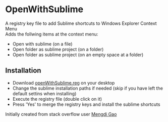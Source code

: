 # OpenWithSublime


A registry key file to add Sublime shortcuts to Windows Explorer Context Menu  
Adds the follwing items at the context menu:
* Open with sublime (on a file)
* Open folder as sublime project (on a folder)
* Open folder as sublime project (on an empty space at a folder)



## Installation
* Download [openWithSublime.reg](https://raw.githubusercontent.com/melenaos/OpenWithSublime/master/openWithSublime.reg) on your desktop
* Change the sublime installation paths if needed (skip if you have left the default settins when installing)
* Execute the registry file (double click on it)
* Press 'Yes' to merge the registry keys and install the sublime shortcuts



Initially created from stack overflow user [Mengdi Gao](http://superuser.com/users/99858/mengdi-gao)



